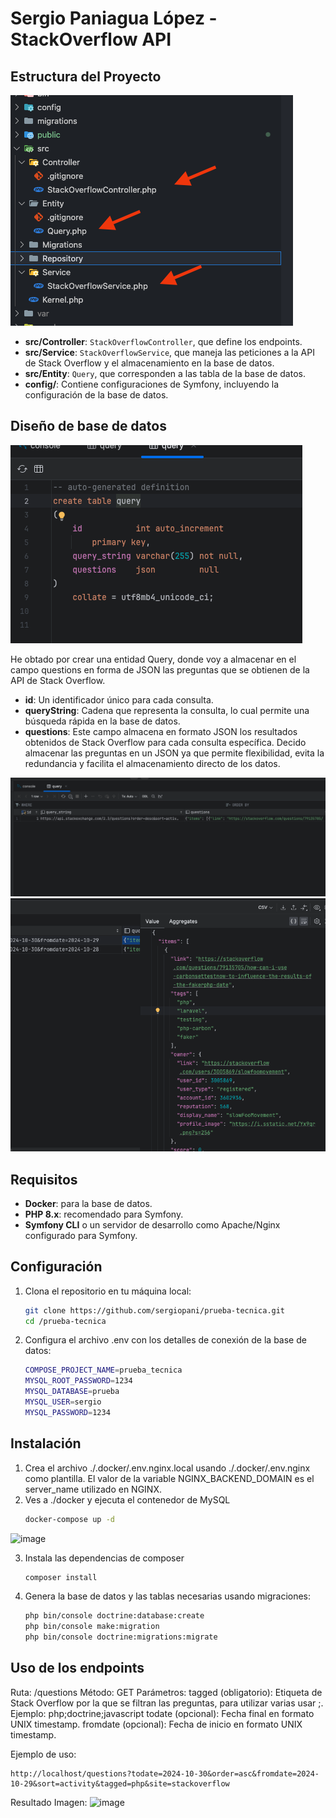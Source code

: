 # Sergio Paniagua López - StackOverflow API


## Estructura del Proyecto

![image](/public/images/estructura_proyecto.png)

- **src/Controller**: `StackOverflowController`, que define los endpoints.
- **src/Service**: `StackOverflowService`, que maneja las peticiones a la API de Stack Overflow y el almacenamiento en la base de datos.
- **src/Entity**: `Query`, que corresponden a las tabla de la base de datos.
- **config/**: Contiene configuraciones de Symfony, incluyendo la configuración de la base de datos.

## Diseño de base de datos
![image](/public/images/query_table.png)

He obtado por crear una entidad Query, donde voy a almacenar en el campo questions en forma de JSON las preguntas que se obtienen de la API de Stack Overflow.

- **id**: Un identificador único para cada consulta.
- **queryString**: Cadena que representa la consulta, lo cual permite una búsqueda rápida en la base de datos.
- **questions**: Este campo almacena en formato JSON los resultados obtenidos de Stack Overflow para cada consulta específica. Decido almacenar las preguntas en un JSON ya que permite flexibilidad, evita la redundancia y facilita el almacenamiento directo de los datos.

![image](/public/images/resultado_table.png)
![image](/public/images/raw_value.png)


## Requisitos

- **Docker**: para la base de datos.
- **PHP 8.x**: recomendado para Symfony.
- **Symfony CLI** o un servidor de desarrollo como Apache/Nginx configurado para Symfony.

## Configuración

1. Clona el repositorio en tu máquina local:
   ```bash
   git clone https://github.com/sergiopani/prueba-tecnica.git
   cd /prueba-tecnica
    ```
2. Configura el archivo .env con los detalles de conexión de la base de datos:
    ```bash
    COMPOSE_PROJECT_NAME=prueba_tecnica
    MYSQL_ROOT_PASSWORD=1234
    MYSQL_DATABASE=prueba
    MYSQL_USER=sergio
    MYSQL_PASSWORD=1234
    ```
## Instalación

1. Crea el archivo ./.docker/.env.nginx.local usando ./.docker/.env.nginx como plantilla. El valor de la variable NGINX_BACKEND_DOMAIN es el server_name utilizado en NGINX.
2. Ves a ./docker y ejecuta el contenedor de MySQL
    ```bash
    docker-compose up -d
    ```
![image](/public/images/docker_ps.png)

3. Instala las dependencias de composer
    ```bash
    composer install
    ```
4. Genera la base de datos y las tablas necesarias usando migraciones:

    ```bash
    php bin/console doctrine:database:create
    php bin/console make:migration
    php bin/console doctrine:migrations:migrate
    ```

## Uso de los endpoints
Ruta: /questions
Método: GET
Parámetros:
tagged (obligatorio): Etiqueta de Stack Overflow por la que se filtran las preguntas, para utilizar varias usar ;. Ejemplo: php;doctrine;javascript
todate (opcional): Fecha final en formato UNIX timestamp.
fromdate (opcional): Fecha de inicio en formato UNIX timestamp.

Ejemplo de uso:
```
http://localhost/questions?todate=2024-10-30&order=asc&fromdate=2024-10-29&sort=activity&tagged=php&site=stackoverflow

```
Resultado Imagen:
![image](/public/images/captura_api.png)
